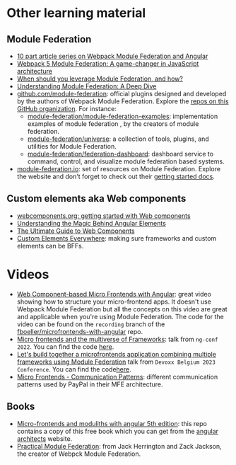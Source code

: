 # Other learning material

## Module Federation

- [10 part article series on Webpack Module Federation and Angular](https://www.angulararchitects.io/en/blog/the-microfrontend-revolution-module-federation-in-webpack-5/) 
- [Webpack 5 Module Federation: A game-changer in JavaScript architecture](https://medium.com/swlh/webpack-5-module-federation-a-game-changer-to-javascript-architecture-bcdd30e02669)
- [When should you leverage Module Federation, and how?](https://scriptedalchemy.medium.com/when-should-you-leverage-module-federation-and-how-2998b132c840)
- [Understanding Module Federation: A Deep Dive](https://scriptedalchemy.medium.com/understanding-webpack-module-federation-a-deep-dive-efe5c55bf366)
- [github.com/module-federation](https://github.com/module-federation): official plugins designed and developed by the authors of Webpack Module Federation. Explore the [repos on this GitHub organization](https://github.com/orgs/module-federation/repositories). For instance:
  - [module-federation/module-federation-examples](https://github.com/module-federation/module-federation-examples): implementation examples of module federation , by the creators of module federation.
  - [module-federation/universe](https://github.com/module-federation/universe): a collection of tools, plugins, and utilities for Module Federation.
  - [module-federation/federation-dashboard](https://github.com/module-federation/federation-dashboard): dashboard service to command, control, and visualize module federation based systems.
- [module-federation.io](https://module-federation.io/): set of resources on Module Federation. Explore the website and don't forget to check out their [getting started docs](https://module-federation.io/docs/en/mf-docs/0.2/getting-started/). 

## Custom elements aka Web components 

- [webcomponents.org: getting started with Web components](https://www.webcomponents.org/introduction)
- [Understanding the Magic Behind Angular Elements](https://netbasal.com/understanding-the-magic-behind-angular-elements-8e6804f32e9f)
- [The Ultimate Guide to Web Components](https://ultimatecourses.com/blog/the-ultimate-guide-to-web-components)
- [Custom Elements Everywhere](https://custom-elements-everywhere.com/): making sure frameworks and custom elements can be BFFs.

# Videos

- [Web Component-based Micro Frontends with Angular](https://www.youtube.com/watch?v=ee17YczpCpU): great video showing how to structure your micro-frontend apps. It doesn't use Webpack Module Federation but all the concepts on this video are great and applicable when you're using Module Federation. The code for the video can be found on the `recording` branch of the [fboeller/microfrontends-with-angular](https://github.com/fboeller/microfrontends-with-angular/tree/recording) repo.
- [Micro frontends and the multiverse of Frameworks](https://www.youtube.com/watch?v=oX7N3Pyo-T8): talk from `ng-conf 2022`. You can find the code [here](https://github.com/adrianiskandar/ModuleFederationWebComponents).
- [Let's build together a microfrontends application combining multiple frameworks using Module Federation](https://www.youtube.com/watch?v=libbOCJH6pc) talk from `Devoxx Belgium 2023 Conference`. You can find the code[here](https://github.com/sdedieu/snow-shop).
- [Micro Frontends - Communication Patterns](https://hasgeek.com/jsfoo/microfrontends-conf/schedule/micro-frontends-communication-patterns-NJ6MRtNaEc1aNh8oe6kERY): different communication patterns used by PayPal in their MFE architecture. 

## Books

- [Micro-frontends and moduliths with angular 5th edition](/docs/micro-frontends-and-moduliths-with-angular-5th-edition.pdf): this repo contains a copy of this free book which you can get from the [angular architects](https://www.angulararchitects.io/ebooks/micro-frontends-and-moduliths-with-angular/) website.
- [Practical Module Federation](https://module-federation.myshopify.com/products/practical-module-federation): from Jack Herrington and Zack Jackson, the creator of Webpck Module Federation.